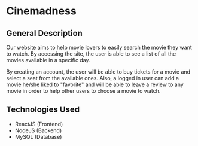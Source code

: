 # **Cinemadness**

## General Description
Our website aims to help movie lovers to easily search the movie they want to watch. By accessing the site, the user is able to see a list of all the movies available in a specific day.

By creating an account, the user will be able to buy tickets for a movie and select a seat from the available ones. Also, a logged in user can add a movie he/she liked to "favorite" and will be able to leave a review to any movie in order to help other users to choose a movie to watch. 

## Technologies Used
- ReactJS (Frontend)
- NodeJS (Backend)
- MySQL (Database)
